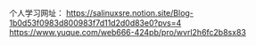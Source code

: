 个人学习网址： https://salinuxsre.notion.site/Blog-1b0d53f0983d800983f7d11d2d0d83e0?pvs=4
              https://www.yuque.com/web666-424pb/pro/wvrl2h6fc2b8sx83